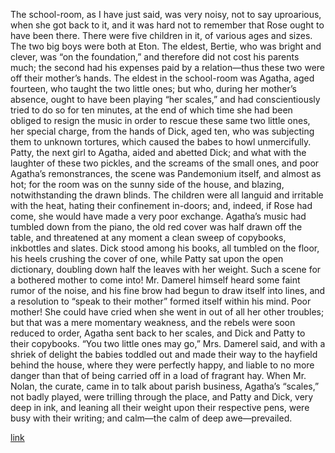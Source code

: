 The school-room, as I have just said, was very noisy, not to say uproarious, when she got back to it, and it was hard not to remember that Rose ought to have been there. There were five children in it, of various ages and sizes. The two big boys were both at Eton. The eldest, Bertie, who was bright and clever, was “on the foundation,” and therefore did not cost his parents much; the second had his expenses paid by a relation—thus these two were off their mother’s hands. The eldest in the school-room was Agatha, aged fourteen, who taught the two little ones; but who, during her mother’s absence, ought to have been playing “her scales,” and had conscientiously tried to do so for ten minutes, at the end of which time she had been obliged to resign the music in order to rescue these same two little ones, her special charge, from the hands of Dick, aged ten, who was subjecting them to unknown tortures, which caused the babes to howl unmercifully. Patty, the next girl to Agatha, aided and abetted Dick; and what with the laughter of these two pickles, and the screams of the small ones, and poor Agatha’s remonstrances, the scene was Pandemonium itself, and almost as hot; for the room was on the sunny side of the house, and blazing, notwithstanding the drawn blinds. The children were all languid and irritable with the heat, hating their confinement in-doors; and, indeed, if Rose had come, she would have made a very poor exchange. Agatha’s music had tumbled down from the piano, the old red cover was half drawn off the table, and threatened at any moment a clean sweep of copybooks, inkbottles and slates. Dick stood among his books, all tumbled on the floor, his heels crushing the cover of one, while Patty sat upon the open dictionary, doubling down half the leaves with her weight. Such a scene for a bothered mother to come into! Mr. Damerel himself heard some faint rumor of the noise, and his fine brow had begun to draw itself into lines, and a resolution to “speak to their mother” formed itself within his mind. Poor mother! She could have cried when she went in out of all her other troubles; but that was a mere momentary weakness, and the rebels were soon reduced to order, Agatha sent back to her scales, and Dick and Patty to their copybooks. “You two little ones may go,” Mrs. Damerel said, and with a shriek of delight the babies toddled out and made their way to the hayfield behind the house, where they were perfectly happy, and liable to no more danger than that of being carried off in a load of fragrant hay. When Mr. Nolan, the curate, came in to talk about parish business, Agatha’s “scales,” not badly played, were trilling through the place, and Patty and Dick, very deep in ink, and leaning all their weight upon their respective pens, were busy with their writing; and calm—the calm of deep awe—prevailed.

[link](/02.md)
